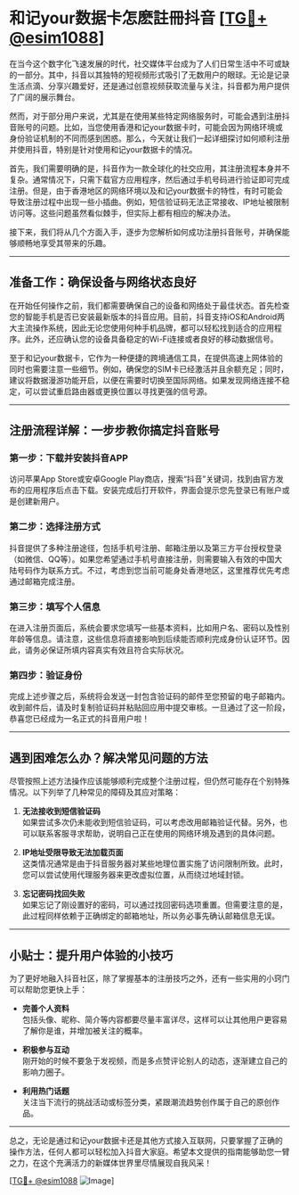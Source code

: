 # 和记your数据卡怎麽註冊抖音 [[TG💪+ @esim1088](https://t.me/s/esim1088)]

在当今这个数字化飞速发展的时代，社交媒体平台成为了人们日常生活中不可或缺的一部分。其中，抖音以其独特的短视频形式吸引了无数用户的眼球。无论是记录生活点滴、分享兴趣爱好，还是通过创意视频获取流量与关注，抖音都为用户提供了广阔的展示舞台。

然而，对于部分用户来说，尤其是在使用某些特定网络服务时，可能会遇到注册抖音账号的问题。比如，当您使用香港和记your数据卡时，可能会因为网络环境或身份验证机制的不同而感到困惑。那么，今天就让我们一起详细探讨如何顺利注册并使用抖音，特别是针对使用和记your数据卡的情况。

首先，我们需要明确的是，抖音作为一款全球化的社交应用，其注册流程本身并不复杂。通常情况下，只需下载官方应用程序，然后通过手机号码进行验证即可完成注册。但是，由于香港地区的网络环境以及和记your数据卡的特性，有时可能会导致注册过程中出现一些小插曲。例如，短信验证码无法正常接收、IP地址被限制访问等。这些问题虽然看似棘手，但实际上都有相应的解决办法。

接下来，我们将从几个方面入手，逐步为您解析如何成功注册抖音账号，并确保能够顺畅地享受其带来的乐趣。

---

## 准备工作：确保设备与网络状态良好

在开始任何操作之前，我们都需要确保自己的设备和网络处于最佳状态。首先检查您的智能手机是否已安装最新版本的抖音应用。目前，抖音支持iOS和Android两大主流操作系统，因此无论您使用何种手机品牌，都可以轻松找到适合的应用程序。此外，还应确认您的设备具备稳定的Wi-Fi连接或者良好的移动数据信号。

至于和记your数据卡，它作为一种便捷的跨境通信工具，在提供高速上网体验的同时也需要注意一些细节。例如，确保您的SIM卡已经激活并且余额充足；同时，建议将数据漫游功能开启，以便在需要时切换至国际网络。如果发现网络连接不稳定，可以尝试重启路由器或更换位置以寻找更强的信号源。

---

## 注册流程详解：一步步教你搞定抖音账号

### 第一步：下载并安装抖音APP
访问苹果App Store或安卓Google Play商店，搜索“抖音”关键词，找到由官方发布的应用程序后点击下载。安装完成后打开软件，界面会提示您先登录已有账户或是创建新用户。

### 第二步：选择注册方式
抖音提供了多种注册途径，包括手机号注册、邮箱注册以及第三方平台授权登录（如微信、QQ等）。如果您希望通过手机号直接注册，则需要输入有效的中国大陆号码作为联系方式。不过，考虑到您当前可能身处香港地区，这里推荐优先考虑通过邮箱完成注册。

### 第三步：填写个人信息
在进入注册页面后，系统会要求您填写一些基本资料，比如用户名、密码以及性别年龄等信息。请注意，这些信息将直接影响到后续能否顺利完成身份认证环节。因此，请务必保证所填内容真实有效且符合实际状况。

### 第四步：验证身份
完成上述步骤之后，系统将会发送一封包含验证码的邮件至您预留的电子邮箱内。收到邮件后，请及时复制验证码并粘贴回应用中提交审核。一旦通过了这一阶段，恭喜您已经成为一名正式的抖音用户啦！

---

## 遇到困难怎么办？解决常见问题的方法

尽管按照上述方法操作应该能够顺利完成整个注册过程，但仍然可能存在个别特殊情况。以下列举了几种常见的障碍及其应对策略：

1. **无法接收到短信验证码**  
   如果尝试多次仍未能收到短信验证码，可以考虑改用邮箱验证代替。另外，也可以联系客服寻求帮助，说明自己正在使用的网络环境及遇到的具体问题。

2. **IP地址受限导致无法加载页面**  
   这类情况通常是由于抖音服务器对某些地理位置实施了访问限制所致。此时，您可以尝试使用代理服务器来更改虚拟位置，从而绕过地域封锁。

3. **忘记密码找回失败**  
   如果忘记了刚设置好的密码，可以通过找回密码选项重置。但需要注意的是，此过程同样依赖于正确绑定的邮箱地址，所以务必事先确认邮箱信息无误。

---

## 小贴士：提升用户体验的小技巧

为了更好地融入抖音社区，除了掌握基本的注册技巧之外，还有一些实用的小窍门可以帮助您更快上手：

- **完善个人资料**  
  包括头像、昵称、简介等内容都要尽量丰富详尽，这样可以让其他用户更容易了解你是谁，并增加被关注的概率。

- **积极参与互动**  
  刚开始的时候不要急于发视频，而是多点赞评论别人的动态，逐渐建立自己的影响力圈子。

- **利用热门话题**  
  关注当下流行的挑战活动或标签分类，紧跟潮流趋势创作属于自己的原创作品。

---

总之，无论是通过和记your数据卡还是其他方式接入互联网，只要掌握了正确的操作方法，任何人都可以轻松加入抖音大家庭。希望本文提供的指南能够助您一臂之力，在这个充满活力的新媒体世界里尽情展现自我风采！

[[TG💪+ @esim1088](https://t.me/s/esim1088) ![Image](https://i.postimg.cc/4NQfJmqS/Snipaste-2025-05-13-00-14-12.png)]